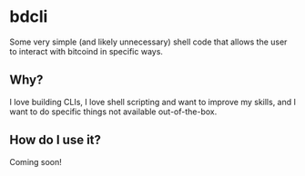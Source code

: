 # bdcli
Some very simple (and likely unnecessary) shell code that allows the user to interact with bitcoind in specific ways.

## Why?
I love building CLIs, I love shell scripting and want to improve my skills, and I want to do specific things not available out-of-the-box.

## How do I use it?
Coming soon!
